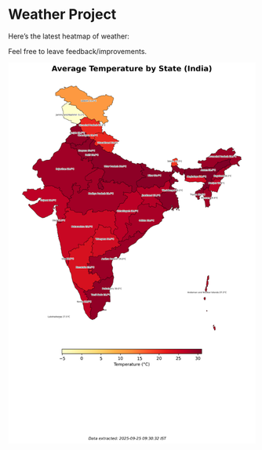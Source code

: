 # Weather Project

Here’s the latest heatmap of weather:

Feel free to leave feedback/improvements.

![India Heatmap](docs/assets/india_heatmap.png?v=D4BE62)
